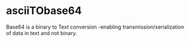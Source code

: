 # asciiTObase64
Base64 is a binary to Text conversion -enabling transmission/serialization of data in text and not binary.
